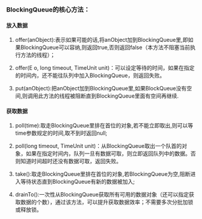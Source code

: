 ### BlockingQueue的核心方法：

#### 放入数据
1. offer(anObject):表示如果可能的话,将anObject加到BlockingQueue里,即如果BlockingQueue可以容纳,则返回true,否则返回false（本方法不阻塞当前执行方法的线程）；　

1. offer(E o, long timeout, TimeUnit unit)：可以设定等待的时间，如果在指定的时间内，还不能往队列中加入BlockingQueue，则返回失败。
 
1. put(anObject):把anObject加到BlockingQueue里,如果BlockQueue没有空间,则调用此方法的线程被阻断直到BlockingQueue里面有空间再继续.

#### 获取数据
1. poll(time):取走BlockingQueue里排在首位的对象,若不能立即取出,则可以等time参数规定的时间,取不到时返回null;

1. poll(long timeout, TimeUnit unit)：从BlockingQueue取出一个队首的对象，如果在指定时间内，队列一旦有数据可取，则立即返回队列中的数据。否则知道时间超时还没有数据可取，返回失败。

1. take():取走BlockingQueue里排在首位的对象,若BlockingQueue为空,阻断进入等待状态直到BlockingQueue有新的数据被加入; 

1. drainTo():一次性从BlockingQueue获取所有可用的数据对象（还可以指定获取数据的个数），通过该方法，可以提升获取数据效率；不需要多次分批加锁或释放锁。